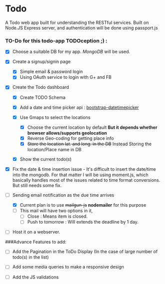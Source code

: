 # Todo

A Todo web app built for understanding the RESTful services. Built on Node.JS Express server, and authentication will be done using passport.js

### TO-Do for this todo-app TODOception ;) : 

- [x] Choose a suitable DB for my app. *MongoDB* will be used.

- [x] Create a signup/signin page
	
	- [x] Simple email & password login
	- [x] Using OAuth service to login with G+ and FB

- [x] Create the Todo dashboard
	
	- [x] Create TODO Schema

	- [x] Add a date and time picker api : [bootstrap-datetimepicker](https://tarruda.github.io/bootstrap-datetimepicker/)
	
	- [x] Use Gmaps to select the locations
		- [x] Choose the current location by default **But it depends whether browser allows/supports geolocation**
		- [x] Reverse Geo-coding for getting place info
		- [x] ~~Store the location lat. and long. in the DB~~ Instead Storing the location/Place name in DB

	- [x] Show the current todo(s)

- [x] Fix the date & time insertion issue
		- It's difficult to insert the date/time into the mongodb. For that matter I will be using moment.js, which basically handles most of the issues related to time format conversions. But still needs some fix.

- [ ] Sending email notification as the due time arrives
	- [x] Current plan is to use ~~mailgun-js~~ **nodemailer** for this purpose
	- [ ] This mail will have two options in it,
		- [ ] Close : Means item is closed.
		- [ ] Push to tomorrow : Will extends the deadline by 1 day.

- [ ] Host it on a webserver.

###Advance Features to add: 

- [ ] Add the Pagination in the ToDo Display (In the case of large number of todo(s) in the list)

- [ ] Add some media queries to make a responsive design

- [ ] Add the JS validations
